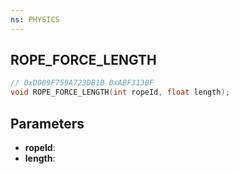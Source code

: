 ```yaml
---
ns: PHYSICS
---
```

## ROPE_FORCE_LENGTH

```c
// 0xD009F759A723DB1B 0xABF3130F
void ROPE_FORCE_LENGTH(int ropeId, float length);
```

## Parameters
* **ropeId**:
* **length**:

